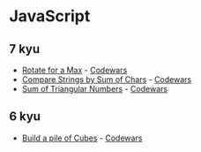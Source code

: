 # JavaScript

## 7 kyu

* [Rotate for a Max](7kyu/RotateForAMax.md) - [Codewars](https://www.codewars.com/kata/56a4872cbb65f3a610000026)
* [Compare Strings by Sum of Chars](7kyu/CompareStringsBySumOfChars.md) - [Codewars](https://www.codewars.com/kata/576bb3c4b1abc497ec000065)
* [Sum of Triangular Numbers](7kyu/SumOfTriangularNumbers.md) - [Codewars](https://www.codewars.com/kata/580878d5d27b84b64c000b51)

## 6 kyu

* [Build a pile of Cubes](6kyu/BuildAPileOfCubes.md) - [Codewars](https://www.codewars.com/kata/5592e3bd57b64d00f3000047)
